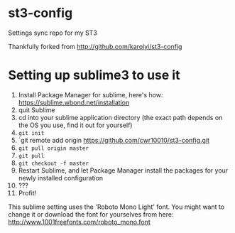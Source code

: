 st3-config
==========

Settings sync repo for my ST3

Thankfully forked from http://github.com/karolyi/st3-config

# Setting up sublime3 to use it

1. Install Package Manager for sublime, here's how: https://sublime.wbond.net/installation
2. quit Sublime
3. cd into your sublime application directory (the exact path depends on the OS you use, find it out for yourself)
4. `git init`
5. `git remote add origin https://github.com/cwr10010/st3-config.git
6. `git pull origin master`
7. `git pull`
8. `git checkout -f master`
9. Restart Sublime, and let Package Manager install the packages for your newly installed configuration
10. ???
11. Profit!

This sublime setting uses the 'Roboto Mono Light' font. You might want
to change it or download the font for yourselves from here:
http://www.1001freefonts.com/roboto_mono.font
